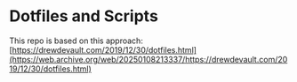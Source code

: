 # Dotfiles and Scripts

This repo is based on this approach: [https://drewdevault.com/2019/12/30/dotfiles.html](https://web.archive.org/web/20250108213337/https://drewdevault.com/2019/12/30/dotfiles.html)

